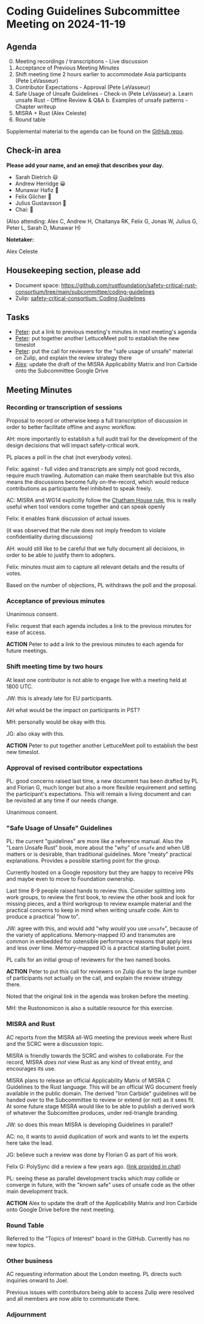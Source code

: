 # Coding Guidelines Subcommittee Meeting on 2024-11-19

## Agenda

0. Meeting recordings / transcriptions - Live discussion
1. Acceptance of Previous Meeting Minutes
2. Shift meeting time 2 hours earlier to accommodate Asia participants (Pete LeVasseur)
3. Contributor Expectations - Approval (Pete LeVasseur)
4. Safe Usage of Unsafe Guidelines - Check-in (Pete LeVasseur)
    a. Learn unsafe Rust - Offline Review & Q&A
    b. Examples of unsafe patterns - Chapter writeup
5. MISRA + Rust (Alex Celeste)
6. Round table

Supplemental material to the agenda can be found on the [GitHub repo](https://github.com/rustfoundation/safety-critical-rust-consortium/tree/main/subcommittee/coding-guidelines).

## Check-in area

**Please add your name, and an emoji that describes your day.**

* Sarah Dietrich 😃
* Andrew Herridge 😀
* Munawar Hafiz 🙂
* Felix Gilcher 🙂
* Julius Gustavsson 🙂 
* Chai: 🥶

(Also attending: Alex C, Andrew H, Chaitanya RK, Felix G, Jonas W, Julius G, Peter L, Sarah D, Munawar H)

**Notetaker:** 

Alex Celeste

## Housekeeping section, please add 

* Document space: https://github.com/rustfoundation/safety-critical-rust-consortium/tree/main/subcommittee/coding-guidelines
* Zulip: [safety-critical-consortium: Coding Guidelines](https://rust-lang.zulipchat.com/#narrow/channel/445688-safety-critical-consortium/topic/Coding.20Guidelines)

## Tasks

* [Peter](mailto:plevasseur@gmail.com): put a link to previous meeting's minutes in next meeting's agenda
* [Peter](mailto:plevasseur@gmail.com): put together another LettuceMeet poll to establish the new timeslot
* [Peter](mailto:plevasseur@gmail.com): put the call for reviewers for the "safe usage of unsafe" material on Zulip, and explain the review strategy there
* [Alex](mailto:aceleste@perforce.com): update the draft of the MISRA Applicability Matrix and Iron Carbide onto the Subcommittee Google Drive

## Meeting Minutes

### Recording or transcription of sessions

Proposal to record or otherwise keep a full transcription of discussion in order to better facilitate offline and async workflow.

AH: more importantly to establish a full audit trail for the development of the design decisions that will impact safety-critical work.

PL places a poll in the chat (not everybody votes).

Felix: against - full video and transcripts are simply not good records, require much trawling. Automation can make them searchable but this also means the discussions become fully on-the-record, which would reduce contributions as participants feel inhibited to speak freely.

AC: MISRA and WG14 explicitly follow the [Chatham House rule](https://en.wikipedia.org/wiki/Chatham_House_Rule), this is really useful when tool vendors come together and can speak openly

Felix: it enables frank discussion of actual issues.

(it was observed that the rule does not imply freedom to violate confidentiality during discussions)

AH: would still like to be careful that we fully document all decisions, in order to be able to justify them to adopters.

Felix: minutes must aim to capture all relevant details and the results of votes.

Based on the number of objections, PL withdraws the poll and the proposal.

### Acceptance of previous minutes

Unanimous consent.

Felix: request that each agenda includes a link to the previous minutes for ease of access.

**ACTION** Peter to add a link to the previous minutes to each agenda for future meetings.

### Shift meeting time by two hours

At least one contributor is not able to engage live with a meeting held at 1800 UTC.

JW: this is already late for EU participants.

AH what would be the impact on participants in PST?

MH: personally would be okay with this.

JG: also okay with this.

**ACTION** Peter to put together another LettuceMeet poll to establish the best new timeslot.

### Approval of revised contributor expectations

PL: good concerns raised last time, a new document has been drafted by PL and Florian G, much longer but also a more flexible requirement and setting the participant's expectations. This will remain a living document and can be revisited at any time if our needs change.

Unanimous consent.

### "Safe Usage of Unsafe" Guidelines

PL: the current "guidelines" are more like a reference manual. Also the "Learn Unsafe Rust" book, more about the "why" of `unsafe` and when UB matters or is desirable, than traditional guidelines. More "meaty" practical explanations. Provides a possible starting point for the group.

Currently hosted on a Google repository but they are happy to receive PRs and maybe even to move to Foundation ownership.

Last time 8-9 people raised hands to review this. Consider splitting into work groups, to review the first book, to review the other book and look for missing pieces, and a third workgroup to review example material and the practical concerns to keep in mind when writing unsafe code. Aim to produce a practical "how to".

JW: agree with this, and would add "why _would_ you use `unsafe`", because of the variety of applications. Memory-mapped IO and transmutes are common in embedded for ostensible performance reasons that apply less and less over time. Memory-mapped IO is a practical starting bullet point.

PL calls for an initial group of reviewers for the two named books.

**ACTION** Peter to put this call for reviewers on Zulip due to the large number of participants not actually on the call, and explain the review strategy there.

Noted that the original link in the agenda was broken before the meeting.

MH: the Rustonomicon is also a suitable resource for this exercise.

### MISRA and Rust

AC reports from the MISRA all-WG meeting the previous week where Rust and the SCRC were a discussion topic.

MISRA is friendly towards the SCRC and wishes to collaborate. For the record, MISRA _does not_ view Rust as any kind of threat entity, and encourages its use.

MISRA plans to release an official Applicability Matrix of MISRA C Guidelines to the Rust language. This will be an official WG document freely available in the public domain. The derived "Iron Carbide" guidelines will be handed over to the Subcommittee to review or extend (or not) as it sees fit. At some future stage MISRA would like to be able to publish a derived work of whatever the Subcomittee produces, under red-triangle branding.

JW: so does this mean MISRA is developing Guidelines in parallel?

AC: no, it wants to avoid duplication of work and wants to let the experts here take the lead.

JG: believe such a review was done by Florian G as part of his work.

Felix G: PolySync did a review a few years ago. ([link provided in chat](https://github.com/PolySync/misra-rust/blob/master/MISRA-Rules.md))

PL: seeing these as parallel development tracks which may collide or converge in future, with the "known safe" uses of unsafe code as the other main development track.

**ACTION** Alex to update the draft of the Applicability Matrix and Iron Carbide onto Google Drive before the next meeting.

### Round Table

Referred to the "Topics of Interest" board in the GitHub. Currently has no new topics.

### Other business

AC requesting information about the London meeting. PL directs such inquiries onward to Joel.

Previous issues with contributors being able to access Zulip were resolved and all members are now able to communicate there.

### Adjournment
